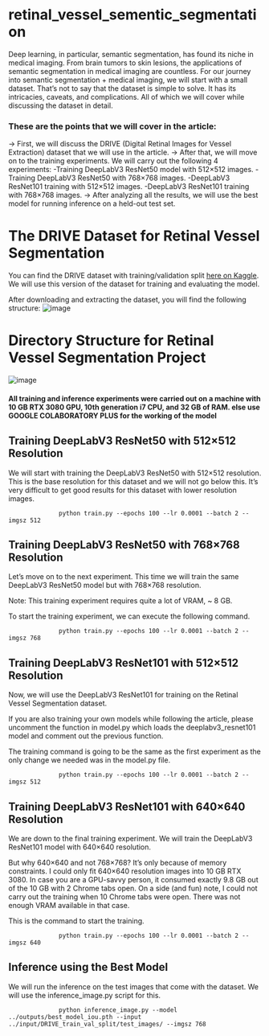 # retinal_vessel_sementic_segmentation

Deep learning, in particular, semantic segmentation, has found its niche in medical imaging. From brain tumors to skin lesions, the applications of semantic segmentation in medical imaging are countless. For our journey into semantic segmentation + medical imaging, we will start with a small dataset. That’s not to say that the dataset is simple to solve. It has its intricacies, caveats, and complications. All of which we will cover while discussing the dataset in detail.

<h3> These are the points that we will cover in the article: </h3>
-> First, we will discuss the DRIVE (Digital Retinal Images for Vessel Extraction) dataset that we will use in the article.
-> After that, we will move on to the training experiments. We will carry out the following 4 experiments:
      -Training DeepLabV3 ResNet50 model with 512×512 images.
      -Training DeepLabV3 ResNet50 with 768×768 images.
      -DeepLabV3 ResNet101 training with 512×512 images.
      -DeepLabV3 ResNet101 training with 768×768 images.
-> After analyzing all the results, we will use the best model for running inference on a held-out test set.

<h1> The DRIVE Dataset for Retinal Vessel Segmentation </h6>

You can find the DRIVE dataset with training/validation split [here on Kaggle](https://www.kaggle.com/datasets/sovitrath/drive-trainvalidation-split-dataset). We will use this version of the dataset for training and evaluating the model.

After downloading and extracting the dataset, you will find the following structure:
![image](https://github.com/Manshi3/retinal_vessel_sementic_segmentation/assets/105007863/9bb7e57f-1fe8-42aa-9aa7-11429e171a31)

<h1>Directory Structure for Retinal Vessel Segmentation Project</h1>

![image](https://github.com/Manshi3/retinal_vessel_sementic_segmentation/assets/105007863/7d7a7f5f-3b3b-4377-b576-b24d3406164c)

<h4>All training and inference experiments were carried out on a machine with 10 GB RTX 3080 GPU, 10th generation i7 CPU, and 32 GB of RAM.
else use GOOGLE COLABORATORY PLUS for the working of the model</h4>

<h2>Training DeepLabV3 ResNet50 with 512×512 Resolution</h2>
We will start with training the DeepLabV3 ResNet50 with 512×512 resolution. This is the base resolution for this dataset and we will not go below this. It’s very difficult to get good results for this dataset with lower resolution images.

                  python train.py --epochs 100 --lr 0.0001 --batch 2 --imgsz 512

<h2>Training DeepLabV3 ResNet50 with 768×768 Resolution</h2>
Let’s move on to the next experiment. This time we will train the same DeepLabV3 ResNet50 model but with 768×768 resolution.

Note: This training experiment requires quite a lot of VRAM, ~ 8 GB.

To start the training experiment, we can execute the following command.

                  python train.py --epochs 100 --lr 0.0001 --batch 2 --imgsz 768

<h2>Training DeepLabV3 ResNet101 with 512×512 Resolution</h2>
Now, we will use the DeepLabV3 ResNet101 for training on the Retinal Vessel Segmentation dataset.

If you are also training your own models while following the article, please uncomment the function in model.py which loads the deeplabv3_resnet101 model and comment out the previous function.

The training command is going to be the same as the first experiment as the only change we needed was in the model.py file.

                  python train.py --epochs 100 --lr 0.0001 --batch 2 --imgsz 512

<h2>Training DeepLabV3 ResNet101 with 640×640 Resolution</h2>
We are down to the final training experiment. We will train the DeepLabV3 ResNet101 model with 640×640 resolution.

But why 640×640 and not 768×768? It’s only because of memory constraints. I could only fit 640×640 resolution images into 10 GB RTX 3080. In case you are a GPU-savvy person, it consumed exactly 9.8 GB out of the 10 GB with 2 Chrome tabs open. On a side (and fun) note, I could not carry out the training when 10 Chrome tabs were open. There was not enough VRAM available in that case.

This is the command to start the training.

                  python train.py --epochs 100 --lr 0.0001 --batch 2 --imgsz 640

<h2>Inference using the Best Model</h2>

We will run the inference on the test images that come with the dataset. We will use the inference_image.py script for this.

                  python inference_image.py --model ../outputs/best_model_iou.pth --input ../input/DRIVE_train_val_split/test_images/ --imgsz 768




